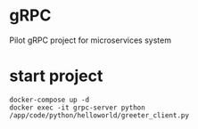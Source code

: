 # gRPC
Pilot gRPC project for microservices system

# start project

```
docker-compose up -d
docker exec -it grpc-server python /app/code/python/helloworld/greeter_client.py
```
